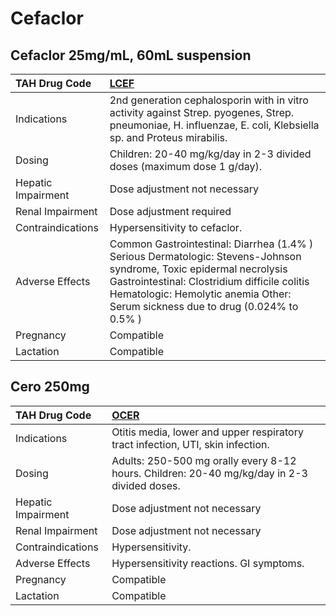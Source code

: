 # Cefaclor

## Cefaclor 25mg/mL, 60mL suspension

| TAH Drug Code      | [LCEF](https://www.tahsda.org.tw/drugs/hissearch.php?drug_code=LCEF)                                                                                                                                                                                   |
|:-------------------|:-------------------------------------------------------------------------------------------------------------------------------------------------------------------------------------------------------------------------------------------------------|
| Indications        | 2nd generation cephalosporin with in vitro activity against Strep. pyogenes, Strep. pneumoniae, H. influenzae, E. coli, Klebsiella sp. and Proteus mirabilis.                                                                                          |
| Dosing             | Children: 20-40 mg/kg/day in 2-3 divided doses (maximum dose 1 g/day).                                                                                                                                                                                 |
| Hepatic Impairment | Dose adjustment not necessary                                                                                                                                                                                                                          |
| Renal Impairment   | Dose adjustment required                                                                                                                                                                                                                               |
| Contraindications  | Hypersensitivity to cefaclor.                                                                                                                                                                                                                          |
| Adverse Effects    | Common Gastrointestinal: Diarrhea (1.4% ) Serious Dermatologic: Stevens-Johnson syndrome, Toxic epidermal necrolysis Gastrointestinal: Clostridium difficile colitis Hematologic: Hemolytic anemia Other: Serum sickness due to drug (0.024% to 0.5% ) |
| Pregnancy          | Compatible                                                                                                                                                                                                                                             |
| Lactation          | Compatible                                                                                                                                                                                                                                             |

## Cero 250mg

| TAH Drug Code      | [OCER](https://www.tahsda.org.tw/drugs/hissearch.php?drug_code=OCER)                        |
|:-------------------|:--------------------------------------------------------------------------------------------|
| Indications        | Otitis media, lower and upper respiratory tract infection, UTI, skin infection.             |
| Dosing             | Adults: 250-500 mg orally every 8-12 hours. Children: 20-40 mg/kg/day in 2-3 divided doses. |
| Hepatic Impairment | Dose adjustment not necessary                                                               |
| Renal Impairment   | Dose adjustment not necessary                                                               |
| Contraindications  | Hypersensitivity.                                                                           |
| Adverse Effects    | Hypersensitivity reactions. GI symptoms.                                                    |
| Pregnancy          | Compatible                                                                                  |
| Lactation          | Compatible                                                                                  |


